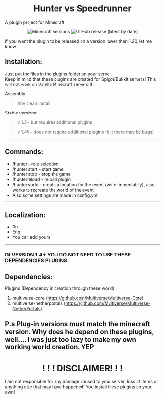 <h1 align="center">Hunter vs Speedrunner</h1> 
A plugin project for Minecraft

<p align="center">
	<img src="https://img.shields.io/badge/Minecraft-1.20--1.21.x-green" alt="Minecraft versions">
	<img src="https://img.shields.io/github/v/release/FlingoDoa/huntervsspeedrunner" alt="GitHub release (latest by date)">
</p>  
If you want the plugin to be released on a version lower than 1.20, let me know

## Installation:
Just put the files in the plugins folder on your server. <br>Keep in mind that these plugins are created for Spigot/Bukkit servers! This will not work on Vanilla Minecraft servers!!!

Assembly
>/mv clean install

Stable versions:
> v 1.3 - but requires additional plugins
 
> v 1.45 - does not require additional plugins (but there may be bugs)

-----------------------------------------------------------------
## Commands:
* /hunter - role selection
* /hunter start - start game
* /hunter stop - stop the game
* /hunterreload - reload plugin
* /hunterworld - create a location for the event (write immediately), also works to recreate the world of the event
* Also some settings are made in config.yml 
-----------------------------------------------------------------
## Localization:
* Ru
* Eng 
* You can add yours
-----------------------------------------------------------------

### IN VERSION 1.4+ YOU DO NOT NEED TO USE THESE DEPENDENCIES PLUGINS
## Dependencies:
Plugins (Dependency in creation through these world)
1. multiverse-core (https://github.com/Multiverse/Multiverse-Core)
2. multiverse-netherportals (https://github.com/Multiverse/Multiverse-NetherPortals)
 
 P.s Plug-in versions must match the minecraft version.
Why does he depend on these plugins, well.... I was just too lazy to make my own working world creation. YEP
-----------------------------------------------------------------
<h1 align="center">! ! ! DISCLAIMER! ! !</h1>
I am not responsible for any damage caused to your server, loss of items or anything else that may have happened!
You install these plugins on your own!

